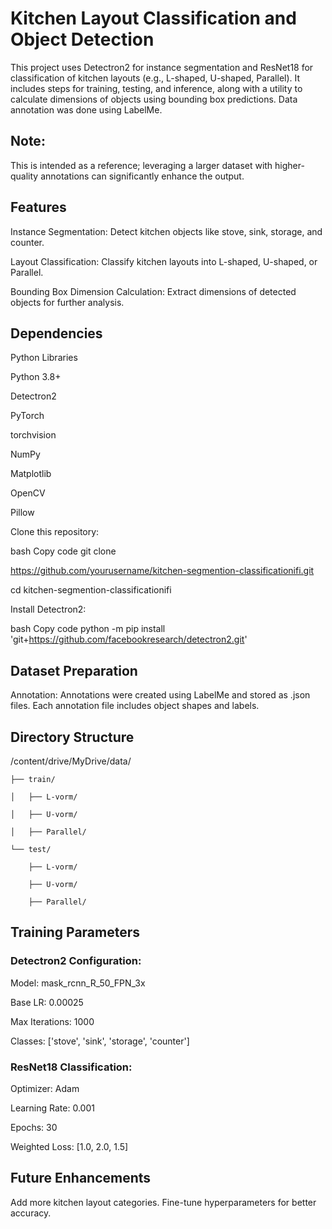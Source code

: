 # Kitchen Layout Classification and Object Detection

This project uses Detectron2 for instance segmentation and ResNet18 for classification of kitchen layouts (e.g., L-shaped, U-shaped, Parallel). It includes steps for training, testing, and inference, along with a utility to calculate dimensions of objects using bounding box predictions. Data annotation was done using LabelMe.

## Note:
This is intended as a reference; leveraging a larger dataset with higher-quality annotations can significantly enhance the output.

## Features

Instance Segmentation: Detect kitchen objects like stove, sink, storage, and counter.

Layout Classification: Classify kitchen layouts into L-shaped, U-shaped, or Parallel.

Bounding Box Dimension Calculation: Extract dimensions of detected objects for further analysis.


## Dependencies

Python Libraries

Python 3.8+

Detectron2

PyTorch

torchvision

NumPy

Matplotlib

OpenCV

Pillow

Clone this repository:

bash
Copy code
git clone 

https://github.com/yourusername/kitchen-segmention-classificationifi.git

cd kitchen-segmention-classificationifi

Install Detectron2:

bash
Copy code
python -m pip install 'git+https://github.com/facebookresearch/detectron2.git'

## Dataset Preparation
Annotation:
Annotations were created using LabelMe and stored as .json files. Each annotation file includes object shapes and labels.

## Directory Structure

/content/drive/MyDrive/data/

    ├── train/
    
    │   ├── L-vorm/
    
    │   ├── U-vorm/
    
    │   ├── Parallel/
    
    └── test/
    
        ├── L-vorm/
        
        ├── U-vorm/
        
        ├── Parallel/

## Training Parameters
### Detectron2 Configuration:

Model: mask_rcnn_R_50_FPN_3x

Base LR: 0.00025

Max Iterations: 1000

Classes: ['stove', 'sink', 'storage', 'counter']

### ResNet18 Classification:

Optimizer: Adam

Learning Rate: 0.001

Epochs: 30

Weighted Loss: [1.0, 2.0, 1.5]


## Future Enhancements
Add more kitchen layout categories.
Fine-tune hyperparameters for better accuracy.

